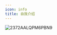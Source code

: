 ```yaml
---
icon: info
title: 自我介绍
---
```


![2372AALQPM6PBN9](https://raw.githubusercontent.com/GodX-18/picBed/main/2372AALQPM6PBN9.png)

